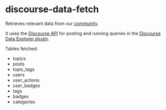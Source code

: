 # discourse-data-fetch

Retrieves relevant data from our [community](https://community.monday.com/).

It uses the [Discourse API](https://docs.discourse.org/) for posting and running queries in the [Discourse Data Explorer plugin](https://community.monday.com/admin/plugins/explorer).

Tables fetched:

- topics
- posts
- topic_tags
- users
- user_actions
- user_badges
- tags
- badges
- categories
